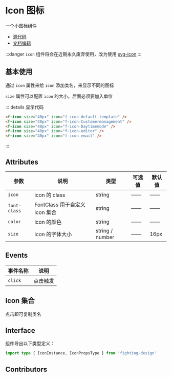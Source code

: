 # Icon 图标

一个小图标组件

- [源代码](https://github.com/FightingDesign/fighting-design/tree/master/packages/fighting-design/icon)
- [文档编辑](https://github.com/FightingDesign/fighting-design/blob/master/docs/docs/components/icon.md)

:::danger
`icon` 组件将会在近期永久废弃使用，改为使用 [svg-icon](https://fighting.tianyuhao.cn/components/svg-icon.html)
:::

## 基本使用

通过 `icon` 属性来给 `icon` 添加类名，来显示不同的图标

`size` 属性可以配置 `icon` 的大小，后面必须要加入单位

<f-icon size="40px" icon="f-icon-default-template" />
<f-icon size="40px" icon="f-icon-Customermanagement" />
<f-icon size="40px" icon="f-icon-Daytimemode" />
<f-icon size="40px" icon="f-icon-editor" />
<f-icon size="40px" icon="f-icon-email" />

::: details 显示代码

```html
<f-icon size="40px" icon="f-icon-default-template" />
<f-icon size="40px" icon="f-icon-Customermanagement" />
<f-icon size="40px" icon="f-icon-Daytimemode" />
<f-icon size="40px" icon="f-icon-editor" />
<f-icon size="40px" icon="f-icon-email" />
```

:::

## Attributes

| 参数         | 说明                           | 类型            | 可选值 | 默认值 |
| ------------ | ------------------------------ | --------------- | ------ | ------ |
| `icon`       | icon 的 class                  | string          | ——     | ——     |
| `font-class` | FontClass 用于自定义 icon 集合 | string          | ——     | ——     |
| `color`      | icon 的颜色                    | string          | ——     | ——     |
| `size`       | icon 的字体大小                | string / number | ——     | 16px   |

## Events

| 事件名称 | 说明     |
| -------- | -------- |
| `click`  | 点击触发 |

## Icon 集合

点击即可复制类名

<demo1-vue />

## Interface

组件导出以下类型定义：

```ts
import type { IconInstance, IconPropsType } from 'fighting-design'
```

## Contributors

<a href="https://github.com/Tyh2001" target="_blank">
  <f-avatar round src="https://avatars.githubusercontent.com/u/73180970?v=4" />
</a>

<script setup>
import demo1Vue from './_demos/icon/demo1.vue'
</script>

